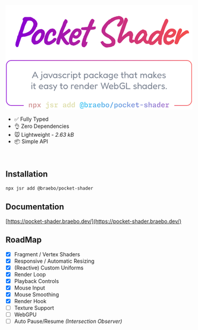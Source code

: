 <center>

![img](./.github/hero.svg)

</center>

- ✅ Fully Typed
- 👌 Zero Dependencies
- 🐭 Lightweight - _2.63 kB_
- 📦 Simple API

<br />

## Installation

```bash
npx jsr add @braebo/pocket-shader
```

## Documentation

[https://pocket-shader.braebo.dev/](https://pocket-shader.braebo.dev/)

## RoadMap

- [x] Fragment / Vertex Shaders
- [x] Responsive / Automatic Resizing
- [x] (Reactive) Custom Uniforms
- [x] Render Loop
- [x] Playback Controls
- [x] Mouse Input
- [x] Mouse Smoothing
- [x] Render Hook
- [ ] Texture Support
- [ ] WebGPU
- [ ] Auto Pause/Resume _(Intersection Observer)_

